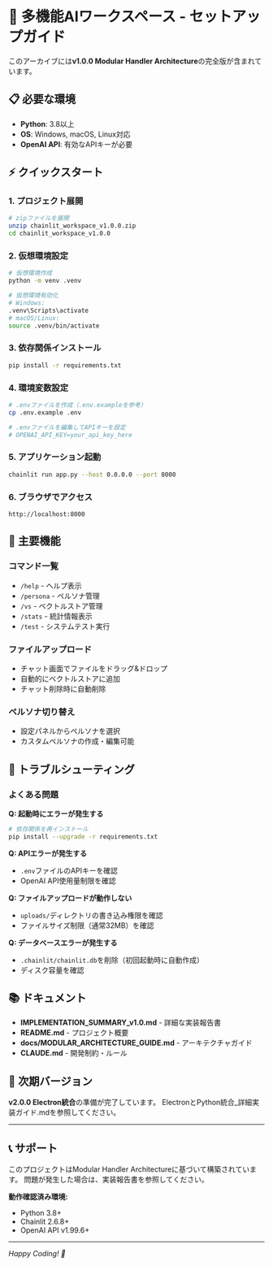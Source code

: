# 🚀 多機能AIワークスペース - セットアップガイド

このアーカイブには**v1.0.0 Modular Handler Architecture**の完全版が含まれています。

## 📋 必要な環境

- **Python**: 3.8以上
- **OS**: Windows, macOS, Linux対応  
- **OpenAI API**: 有効なAPIキーが必要

## ⚡ クイックスタート

### 1. プロジェクト展開
```bash
# zipファイルを展開
unzip chainlit_workspace_v1.0.0.zip
cd chainlit_workspace_v1.0.0
```

### 2. 仮想環境設定
```bash
# 仮想環境作成
python -m venv .venv

# 仮想環境有効化
# Windows:
.venv\Scripts\activate
# macOS/Linux:
source .venv/bin/activate
```

### 3. 依存関係インストール
```bash
pip install -r requirements.txt
```

### 4. 環境変数設定
```bash
# .envファイルを作成（.env.exampleを参考）
cp .env.example .env

# .envファイルを編集してAPIキーを設定
# OPENAI_API_KEY=your_api_key_here
```

### 5. アプリケーション起動
```bash
chainlit run app.py --host 0.0.0.0 --port 8000
```

### 6. ブラウザでアクセス
```
http://localhost:8000
```

## 🎯 主要機能

### コマンド一覧
- `/help` - ヘルプ表示
- `/persona` - ペルソナ管理
- `/vs` - ベクトルストア管理  
- `/stats` - 統計情報表示
- `/test` - システムテスト実行

### ファイルアップロード
- チャット画面でファイルをドラッグ&ドロップ
- 自動的にベクトルストアに追加
- チャット削除時に自動削除

### ペルソナ切り替え
- 設定パネルからペルソナを選択
- カスタムペルソナの作成・編集可能

## 🔧 トラブルシューティング

### よくある問題

**Q: 起動時にエラーが発生する**
```bash
# 依存関係を再インストール
pip install --upgrade -r requirements.txt
```

**Q: APIエラーが発生する**
- `.env`ファイルのAPIキーを確認
- OpenAI API使用量制限を確認

**Q: ファイルアップロードが動作しない** 
- `uploads/`ディレクトリの書き込み権限を確認
- ファイルサイズ制限（通常32MB）を確認

**Q: データベースエラーが発生する**
- `.chainlit/chainlit.db`を削除（初回起動時に自動作成）
- ディスク容量を確認

## 📚 ドキュメント

- **IMPLEMENTATION_SUMMARY_v1.0.md** - 詳細な実装報告書
- **README.md** - プロジェクト概要
- **docs/MODULAR_ARCHITECTURE_GUIDE.md** - アーキテクチャガイド
- **CLAUDE.md** - 開発制約・ルール

## 🚀 次期バージョン

**v2.0.0 Electron統合**の準備が完了しています。
ElectronとPython統合_詳細実装ガイド.mdを参照してください。

---

## 📞 サポート

このプロジェクトはModular Handler Architectureに基づいて構築されています。
問題が発生した場合は、実装報告書を参照してください。

**動作確認済み環境:**
- Python 3.8+ 
- Chainlit 2.6.8+
- OpenAI API v1.99.6+

---

*Happy Coding! 🎉*